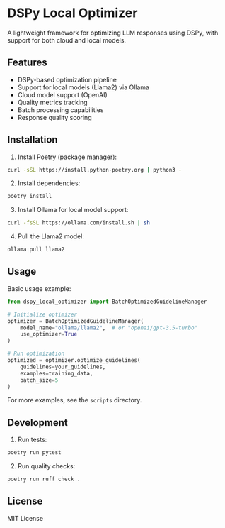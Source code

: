 # DSPy Local Optimizer

A lightweight framework for optimizing LLM responses using DSPy, with support for both cloud and local models.

## Features

- DSPy-based optimization pipeline
- Support for local models (Llama2) via Ollama
- Cloud model support (OpenAI)
- Quality metrics tracking
- Batch processing capabilities
- Response quality scoring

## Installation

1. Install Poetry (package manager):
```bash
curl -sSL https://install.python-poetry.org | python3 -
```

2. Install dependencies:
```bash
poetry install
```

3. Install Ollama for local model support:
```bash
curl -fsSL https://ollama.com/install.sh | sh
```

4. Pull the Llama2 model:
```bash
ollama pull llama2
```

## Usage

Basic usage example:

```python
from dspy_local_optimizer import BatchOptimizedGuidelineManager

# Initialize optimizer
optimizer = BatchOptimizedGuidelineManager(
    model_name="ollama/llama2",  # or "openai/gpt-3.5-turbo"
    use_optimizer=True
)

# Run optimization
optimized = optimizer.optimize_guidelines(
    guidelines=your_guidelines,
    examples=training_data,
    batch_size=5
)
```

For more examples, see the `scripts` directory.

## Development

1. Run tests:
```bash
poetry run pytest
```

2. Run quality checks:
```bash
poetry run ruff check .
```

## License

MIT License
